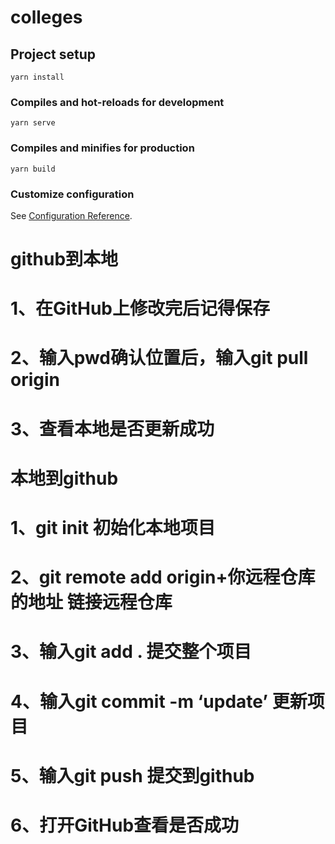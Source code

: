 # colleges

## Project setup
```
yarn install
```

### Compiles and hot-reloads for development
```
yarn serve
```

### Compiles and minifies for production
```
yarn build
```

### Customize configuration
See [Configuration Reference](https://cli.vuejs.org/config/).

# github到本地

# 1、在GitHub上修改完后记得保存

# 2、输入pwd确认位置后，输入git pull origin

# 3、查看本地是否更新成功

# 本地到github
# 1、git init 初始化本地项目

# 2、git remote add origin+你远程仓库的地址 链接远程仓库

# 3、输入git add . 提交整个项目

# 4、输入git commit -m ‘update’ 更新项目

# 5、输入git push 提交到github

# 6、打开GitHub查看是否成功
